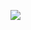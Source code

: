 ![](https://firebasestorage.googleapis.com/v0/b/firescript-577a2.appspot.com/o/imgs%2Fapp%2FSB_engagement%2Fp1xpMtv3U0.png?alt=media&token=242926fb-258b-4c01-baf3-7f6efca04b91)

